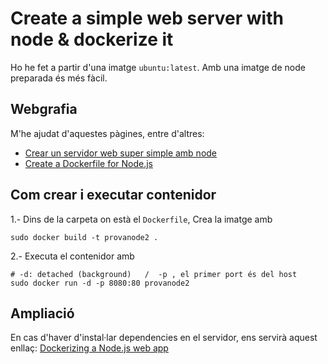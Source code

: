 

# Create a simple web server with node & dockerize it

Ho he fet a partir d'una imatge `ubuntu:latest`. Amb una imatge de node preparada és més fàcil.

## Webgrafia

M'he ajudat d'aquestes pàgines, entre d'altres:

- [Crear un servidor web super simple amb node](https://www.w3schools.com/nodejs/nodejs_http.asp)
- [Create a Dockerfile for Node.js](https://docs.docker.com/get-started/nodejs/build-images/#create-a-dockerfile-for-nodejs)

## Com crear i executar contenidor

1.- Dins de la carpeta on està el `Dockerfile`, Crea la imatge amb

    sudo docker build -t provanode2 .

2.- Executa el contenidor amb 

    # -d: detached (background)   /  -p , el primer port és del host
    sudo docker run -d -p 8080:80 provanode2

## Ampliació

En cas d'haver d'instal·lar dependencies en el servidor, ens servirà aquest enllaç: [Dockerizing a Node.js web app](https://nodejs.org/en/docs/guides/nodejs-docker-webapp/)
